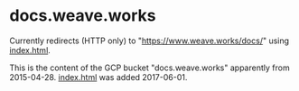# docs.weave.works

Currently redirects (HTTP only) to "https://www.weave.works/docs/" using [index.html](index.html).

This is the content of the GCP bucket "docs.weave.works" apparently from 2015-04-28. [index.html](index.html) was added 2017-06-01.
